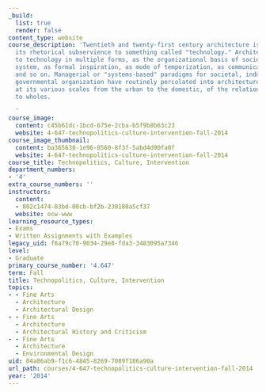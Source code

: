 ```yaml
---
_build:
  list: true
  render: false
content_type: website
course_description: 'Twentieth and twenty-first century architecture is defined by
  its rhetorical subservience to something called "technology." Architecture relates
  to technology in multiple forms, as the organizational basis of society, as production
  system, as formal inspiration, as mode of temporization, as communicational vehicle,
  and so on. Managerial or "systems-based" paradigms for societal, industrial and
  governmental organization have routinely percolated into architecture''s considerations,
  at its various scales from the urban to the domestic, of the relationships of parts
  to wholes.

  '
course_image:
  content: c45b61dc-1bcd-675e-2cba-b5f9b8b63c23
  website: 4-647-technopolitics-culture-intervention-fall-2014
course_image_thumbnail:
  content: ba365630-1e96-0560-8f3f-5abd4d90fa0f
  website: 4-647-technopolitics-culture-intervention-fall-2014
course_title: Technopolitics, Culture, Intervention
department_numbers:
- '4'
extra_course_numbers: ''
instructors:
  content:
  - 802c1474-03bd-08cb-bf2b-230180a5cf37
  website: ocw-www
learning_resource_types:
- Exams
- Written Assignments with Examples
legacy_uid: f6a79c70-9034-29e8-fda3-3483095a7346
level:
- Graduate
primary_course_number: '4.647'
term: Fall
title: Technopolitics, Culture, Intervention
topics:
- - Fine Arts
  - Architecture
  - Architectural Design
- - Fine Arts
  - Architecture
  - Architectural History and Criticism
- - Fine Arts
  - Architecture
  - Environmental Design
uid: 04a86ab9-f1c6-4845-8269-7089f186a90a
url_path: courses/4-647-technopolitics-culture-intervention-fall-2014
year: '2014'
---
```

